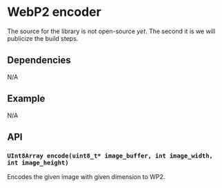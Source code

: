 # WebP2 encoder

The source for the library is not open-source _yet_. The second it is we will publicize the build steps.

## Dependencies

N/A

## Example

N/A

## API

### `UInt8Array encode(uint8_t* image_buffer, int image_width, int image_height)`

Encodes the given image with given dimension to WP2.
